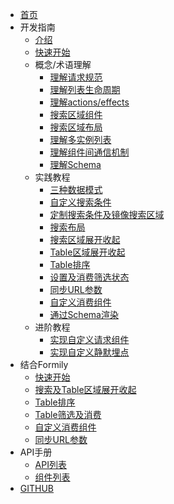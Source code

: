 - [首页](./home.tsx)
- 开发指南
   - [介绍](./README.md)
   - [快速开始](./quickStart.md)
   - 概念/术语理解
      - [理解请求规范](./interface/query.md)
      - [理解列表生命周期](./interface/lifecycle.md)
      - [理解actions/effects](./interface/actions.md)
      - [搜索区域组件](./interface/fields.md)
      - [搜索区域布局](./interface/layout.md)      
      - [理解多实例列表](./interface/multiple.md)
      - [理解组件间通信机制](./interface/communicate.md)
      - [理解Schema](./schema/index.md)
   - 实践教程
      - [三种数据模式](./demo/mode.md)
      - [自定义搜索条件](./demo/customField.md)
      - [定制搜索条件及镜像搜索区域](./demo/multiFilter.md)
      - [搜索布局](./demo/layout.md)
      - [搜索区域展开收起](./demo/expand.md)
      - [Table区域展开收起](./demo/expandTable.md)
      - [Table排序](./demo/sorterTable.md)
      - [设置及消费筛选状态](./demo/selection.md)
      - [同步URL参数](./demo/syncParams.md)
      - [自定义消费组件](./demo/consumer.md)
      - [通过Schema渲染](./schema/practise.md)
   - 进阶教程
      - [实现自定义请求组件](./advanced/query.md)
      - [实现自定义静默埋点](./advanced/dot.md)
- 结合Formily
   - [快速开始](./formily/basic.md)
   - [搜索及Table区域展开收起](./formily/expand.md)
   - [Table排序](./formily/tableSort.md)
   - [Table筛选及消费](./formily/tableSelection.md)
   - [自定义消费组件](./formily/listConsumer.md)
   - [同步URL参数](./formily/params.md)
- API手册
   - [API列表](./api/index.md)
   - [组件列表](./api/component.md)
- [GITHUB](https://github.com/alibaba/AList)